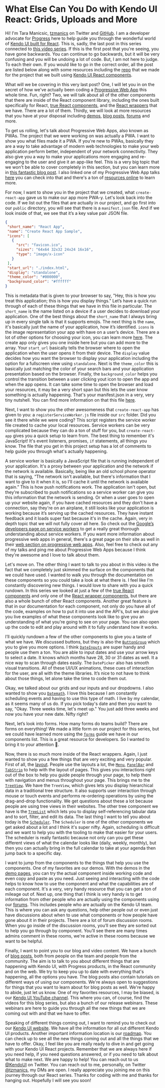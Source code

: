 # What Else Can You Do with Kendo UI React: Grids, Uploads and More

Hi! I'm Tara Manicsic, [tzmanics](https://twitter.com/Tzmanics) on Twitter and [GitHub](https://github.com/tzmanics). I am a developer advocate for [Progress](https://www.progress.com/) here to help guide you through the wonderful world of [Kendo UI built for React](https://www.telerik.com/kendo-react-ui). This is, sadly, the last post in this series connected to [this video series](https://www.youtube.com/playlist?list=PLLGlTD7u3kMo1TKLmFShXMhP-fIculjOu). If this is the first post that you're seeing, you have gone backwards. You can continue to go backwards, but it will be very confusing and you will be undoing a lot of code. But, I am not here to judge. To each their own. If you would like to go in the correct order, all the post are listed below along with some resources including the [repo](https://github.com/tzmanics/kendoui-react-video-series) that we made for the project that we built using [Kendo UI React components](https://www.telerik.com/kendo-react-ui/components).

What will we be covering in this very last post? One, I will let you in on the secret of how we've actually been coding a [Progressive Web App](https://www.telerik.com/blogs/a-gentle-and-practical-introduction-to-progressive-web-apps) this whole time. Fun, right? Two, we will talk about all of the other components that there are inside of the React component library, including the ones built specifically for React, [true React components](https://www.telerik.com/kendo-react-ui/components), and the [React wrappers](https://www.telerik.com/kendo-react-ui/components/#react-wrappers) that we have. There are a lot of them. Thirdly, we will look at more resources that you have at your disposal including [demos](https://www.telerik.com/support/demos), [blog posts](https://www.telerik.com/blogs/web), [forums](https://www.telerik.com/forums/kendo-ui-react) and more.

To get us rolling, let's talk about Progressive Web Apps, also known as PWAs. The project that we were working on was actually a PWA. I want to show you what files made it a PWA. If you're new to PWAs, basically they are a way to take advantage of modern web technologies to make your web application perform better, independent of your network connectivity. They also give you a way to make your applications more engaging and re-engaging to the user and give it an app-like feel. This is a very big topic that we won't be able to cover completely in this section, but you can learn more in [this fantastic blog post](https://www.telerik.com/blogs/a-gentle-and-practical-introduction-to-progressive-web-apps). I also linked one of my Progressive Web App talks [here](https://www.youtube.com/watch?v=QATVDJ1HvHY) you can check into that and there's a ton of [resources online](https://www.telerik.com/blogs/gif-guide-creating-a-progressive-web-app-react-kendo-ui) to learn more.

For now, I want to show you in the project that we created, what `create-react-app` gave us to make our app more PWA-y. Let's look back into the code. If we list out the files that are actually in our project, and go first into our `public` directory, you will see that there is a `manifest.json` file. And if we look inside of that, we see that it’s a key value pair JSON file.

```json
{
 "short_name": "React App",
 "name": "Create React App Sample",
 "icons": [
   {
     "src": "favicon.ico",
     "sizes": "64x64 32x32 24x24 16x16",
     "type": "image/x-icon"
   }
 ],
 "start_url": "./index.html",
 "display": "standalone",
 "theme_color": "#000000",
 "background_color": "#ffffff"
}
```

This is metadata that is given to your browser to say, "Hey, this is how you treat this application; this is how you display things." Let’s have a quick run through of each of these things that we have in this file in particular. The `short_name` is the name listed on a device if a user decides to download your application. One of the best things about the `short_name` that I always bring up in every single talk is that it supports emojis. The next thing is the `name`,  it's basically just the name of your application, how it’s identified. `icons` is the image representation your app with have on a user’s device. There are a lot of other options for choosing your icon, you can learn more [here](https://developer.mozilla.org/en-US/docs/Web/Manifest#icons). The create app only gives you one inside here but you can add more to the array. Your `start_url` basically tells the browser where to open the application when the user opens it from their device. The `display` value decides how you want the browser to display your application including the option for a fullscreen view using `standalone`. Next is the `theme_color` this is basically just matching the color of your search bars and your application presentation based on the browser. Finally, the `background_color` helps you control the transition between a user clicking yout icon to open the app and when the app opens. It can take some time to open the browser and load your resources, it may be a very short span but this lets the user know something is actually happening. That's your manifest.json in a very, very tiny nutshell. You can find more information on that this file [here](https://developers.google.com/web/fundamentals/web-app-manifest/).

Next, I want to show you the other awesomeness that `create-react-app` has given to you: a `registerServiceWorker.js` file inside our `src` folder. Did you see it there while we were coding? This script registers the service worker file created to cache your local resources. Service workers can be very complicated because they can do a ton of stuff for you, but `create-react-app` gives you a quick setup to learn from. The best thing to remember it's JavaScript! It's event listeners, promises, `if` statements, all things you know. The file that you get in this project setup has a lot of comments to help guide you through what's actually happening.

A service worker is basically a JavaScript file that is running independent of your application. It's a proxy between your application and the network if the network is available. Basically, being like an old school phone operator that is saying, “The network isn't available, but there's information that I want to give to it when it is, so I'll cache it until the network is available again.” This is how push notifications work. The application isn't open, but they're subscribed to push notifications so a service worker can give you this information that the network is sending. Or when a user goes to open up your website again, if you have cached resources and they don't have a connection, say they're on an airplane, it still looks like your application is working because it’s serving up the cached resources. They have instant feedback and it loads super fast because it's in the cache. Again, very in depth topic that we will not fully cover all here. So check out the [Google’s developers page on service workers](https://developers.google.com/web/fundamentals/primers/service-workers/) to get a really great thorough understanding about service workers. If you want more information about progressive web apps in general, there's a great page on their site as well in their [web section on progressive web apps](https://developers.google.com/web/fundamentals/codelabs/your-first-pwapp/).
Also, feel free to check out any of my talks and ping me about Progressive Web Apps because I think they're awesome and I love to talk about them.

Let's move on. The other thing I want to talk to you about in this video is the fact that we completely just skimmed the surface on the components that we could have used. I wanted to walk you through the documentation on these components so you could take a look at what there is. I feel like I'm constantly discovering new things. I would love to share with you a quick rundown. In this series we looked at just a few of the [true React components](https://www.telerik.com/kendo-react-ui/components/#react-components) and only one of the [React wrapper components](https://www.telerik.com/kendo-react-ui/components/#react-wrappers), but there are also a whole bunch of other React components. Another great feature is that in our documentation for each component, not only do you have all of the code, examples on how to put it into use and the API's, but we also give you live examples of what these components look like to give you an understanding of what you're going to see on your page. You can also open up the code to edit and play around with it to fully understand how it works.

I’ll quickly rundown a few of the other components to give you a taste of what we have. We discussed buttons, but they is  also the [`ButtonGroup`](https://www.telerik.com/kendo-react-ui/components/buttons/buttongroup/) which you to give you more options. I think [`DateInputs`](https://www.telerik.com/kendo-react-ui/components/dateinputs/) are super handy and people use them a ton. You are able to input dates and use your arrow keys to select a date. It knows which months have 28, 30 or 31 dates as well. It a nice way to scan through dates easily. The `DatePicker` also has smooth visual transitions. All of these UI/UX animations, these cues of interaction for the user, are all with the theme libraries. It’s nice to not have to think about those things, let alone take the time to code them out.

Okay, we talked about our grids and our inputs and our dropdowns. I also wanted to show you [`Datemath`](https://www.telerik.com/kendo-react-ui/components/datemath/). I love this because I am constantly scheduling events and having to use this type of math. I live by my calendar, as it seems many of us do. If you pick today's date and then you want to say, "Okay. Three weeks time, let's meet up." You just add three weeks and now you have your new date. Nifty right?

Next, let’s look into forms. How many forms do teams build? There are forms on everything! We made a little form on our project for this series, but we could have learned more using the [`forms`](https://www.telerik.com/kendo-react-ui/components/forms/getting-started/) guide we have in our components list. This is a great resource for developers. So I wanted to bring it to your attention 🤗.

Now, there is so much more inside of the React wrappers. Again, I just wanted to show you a few things that are very exciting and very popular. First of all, the [layout](https://www.telerik.com/kendo-react-ui/wrappers/layout/). People use the layouts a lot, the [`Menu`](https://www.telerik.com/kendo-react-ui/wrappers/layout/menu/), [`PanelBar`](https://www.telerik.com/kendo-react-ui/wrappers/layout/panelbar/) and [`TabStrip`](https://www.telerik.com/kendo-react-ui/wrappers/layout/tabstrip/) to help with the layout of pages. This gives you interactions right out of the box to help you guide people through your page, to help them with navigation and menus throughout your page. This brings me to the [`TreeView`](https://www.telerik.com/kendo-react-ui/wrappers/treeview/). We have the `TreeView`, which gives lets you display hierarchical data in a traditional tree structure. It also supports user interaction through mouse or touch events and performs re-ordering operations by using the drag-and-drop functionality. We get questions about these a lot because people are using tree views in their websites. The other tree component we have is the [`TreeList`](https://www.telerik.com/kendo-react-ui/wrappers/treelist/) which lets you to display self-referencing tabular data and to sort, filter, and edit its data. The last thing I want to tell you about today is the [`Scheduler`](https://www.telerik.com/kendo-react-ui/wrappers/scheduler/). The `Scheduler` is one of the other components we get asked about a lot and I think it's super nifty. Again, scheduling is difficult and we want to help you with the tooling to make that easier for your users. The scheduler is really fantastic because not only can you get these different views of what the calendar looks like (daily, weekly, monthly), but then you can actually bring in the full calendar to take at your agenda then jump back to a specific day.

I want to jump from the components to the things that help you use the components. One of my favorites are our demos. With the demos in the [demo pages](https://www.telerik.com/support/demos), you can try the actual component inside working code and even copy and paste as you need. Just seeing and interacting with the code helps to know how to use the component and what the capabilities are of each component. It's a very, very handy resource that you can get a ton of mileage out of. Next up, one thing that I think is very handy is to get information from other people who are actually using the components using our [forums](https://www.telerik.com/forums/kendo-ui-react). This includes people who are actually on the Kendo UI team. This is where you can ask any questions, help other people out or even just have discussions about when to use what components or how people have gone about it in their projects. There are a lot of forum discussion rooms. When you go inside of the discussion rooms, you’ll see they are sorted out to help you go through by component. You’ll see there are many times admins comment in these rooms, we're active in these rooms because we want to be helpful.

Finally, I want to point you to our blog and video content. We have a bunch of [blog posts](http://www.telerik.com/blogs), both from people on the team and people from the community. The aim is to talk to you about different things that are happening with Kendo UI, with Progress products, in the React community and on the web. We try to keep you up to date with everything that's happening, all the options you have. The blog posts also contain tutorials on different ways of using our components. We're always open to suggestions for things that you want to learn about for blog posts as well. We're happy to abide, just let us know. One of my favorites resources, I may be biased, is our [Kendo UI YouTube channel](https://www.youtube.com/channel/UCG-debAKyINSMrWnFz0w84A). This where you can, of course, find the videos for this blog series, but also a bunch of our release webinars. These webinars are here to guide you through all the new things that we are coming out with and that we have to offer.

Speaking of different things coming out, I want to remind you to check out our [Kendo UI website](http://kendoui.com/). We have all the information for all out different Kendo UI products. Another important information location is our [roadmap](https://www.telerik.com/support/whats-new/roadmap). You can check up to see all the new things coming out and all the things that we have to offer. Okay, I feel like you are really ready to dive in and get going with your Kendo UI React projects. Remember that we are always here if you need help, if you need questions answered, or if you need to talk about what to make next. We are happy to help! You can reach out to us [@KendoUI](https://twitter.com/kendoui) on Twitter. You can reach out to me, personally, on Twitter [@tzmanics](https://twitter.com/tzmanics), my DMs are open. I really appreciate you joining me on this journey through our React  series. Thanks for coding with me and thanks for hanging out. Hopefully I will see you soon!
